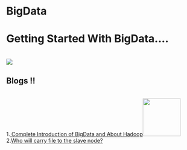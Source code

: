 # BigData
<h1>Getting Started With BigData....</h1>
<br><img src="https://media.giphy.com/media/sRFEa8lbeC7zbcIZZR/giphy.gif"><br>
<h2>Blogs !!</h2>
<br>
1.<a href="https://medium.com/@shashwatsingh71/bigdata-problem-2c7bf90fca55"> Complete Introduction of BigData and About Hadoop</a><img src="https://e7.pngegg.com/pngimages/863/929/png-clipart-logo-product-design-brand-apache-hadoop-yellow-design-text-logo.png" width=100px height=100px>
2.<a href="https://medium.com/@shashwatsingh71/who-will-carry-file-to-the-slave-node-90abe07fbb83">Who will carry file to the slave node?</a>
